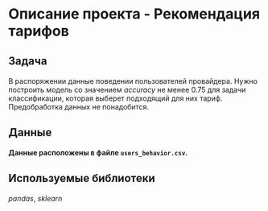 # Описание проекта - Рекомендация тарифов

## Задача
#### 
В распоряжении данные поведении пользователей провайдера. Нужно построить модель со значением *accuracy* не менее 0.75 для задачи классификации, которая выберет подходящий для них тариф. Предобработка данных не понадобится.

## Данные
#### Данные расположены в файле `users_behavior.csv`. 

## Используемые библиотеки

#### 
*pandas*, *sklearn*

